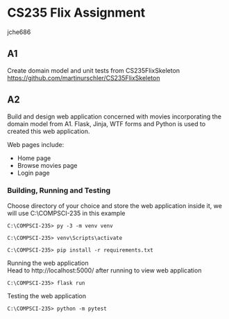 # CS235 Flix Assignment
jche686
## A1
Create domain model and unit tests from CS235FlixSkeleton
https://github.com/martinurschler/CS235FlixSkeleton

## A2
Build and design web application concerned with movies incorporating the domain model from A1.
Flask, Jinja, WTF forms and Python is used to created this web application.

Web pages include:
- Home page
- Browse movies page
- Login page

### Building, Running and Testing
Choose directory of your choice and store the web application inside it, we will use C:\COMPSCI-235 in this example
```
C:\COMPSCI-235> py -3 -m venv venv

C:\COMPSCI-235> venv\Scripts\activate

C:\COMPSCI-235> pip install -r requirements.txt
```
Running the web application\
Head to http://localhost:5000/ after running to view web application
```
C:\COMPSCI-235> flask run
```
Testing the web application
```
C:\COMPSCI-235> python -m pytest
```
